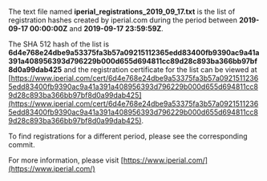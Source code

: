The text file named **iperial_registrations_2019_09_17.txt** is the list of registration hashes created by iperial.com during the period between **2019-09-17 00:00:00Z** and **2019-09-17 23:59:59Z**.

The SHA 512 hash of the list is **6d4e768e24dbe9a53375fa3b57a09215112365edd83400fb9390ac9a41a391a408956393d796229b000d655d694811cc89d28c893ba366bb97bf8d0a99dab425** and the registration certificate for the list can be viewed at [https://www.iperial.com/cert/6d4e768e24dbe9a53375fa3b57a09215112365edd83400fb9390ac9a41a391a408956393d796229b000d655d694811cc89d28c893ba366bb97bf8d0a99dab425](https://www.iperial.com/cert/6d4e768e24dbe9a53375fa3b57a09215112365edd83400fb9390ac9a41a391a408956393d796229b000d655d694811cc89d28c893ba366bb97bf8d0a99dab425).

To find registrations for a different period, please see the corresponding commit.

For more information, please visit [https://www.iperial.com/](https://www.iperial.com/)

